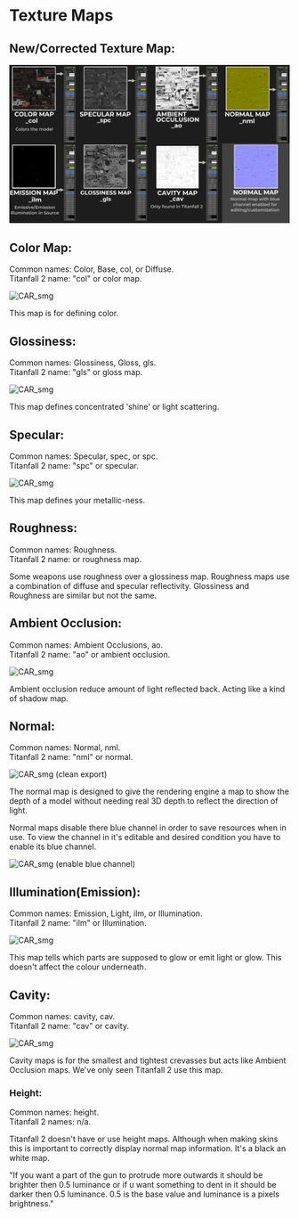 # Texture Maps

## New/Corrected Texture Map:

![Created by RETRY.](../.gitbook/assets/texturemap.png)

## Color Map:

Common names: Color, Base, col, or Diffuse. \
Titanfall 2 name: "col" or color map.

![CAR\_smg](../.gitbook/assets/CAR\_smg\_col.png)

This map is for defining color.

## Glossiness:

Common names: Glossiness, Gloss, gls.\
Titanfall 2 name: "gls" or gloss map.

![CAR\_smg](../.gitbook/assets/CAR\_smg\_gls.png)

This map defines concentrated 'shine' or light scattering.

## Specular:

Common names: Specular, spec, or spc.\
Titanfall 2 name: "spc" or specular.

![CAR\_smg](../.gitbook/assets/CAR\_smg\_spc.png)

This map defines your metallic-ness.

## Roughness:

Common names: Roughness.\
Titanfall 2 name: or roughness map.

Some weapons use roughness over a glossiness map. Roughness maps use a combination of diffuse and specular reflectivity. Glossiness and Roughness are similar but not the same.

## Ambient Occlusion:

Common names: Ambient Occlusions, ao.\
Titanfall 2 name: "ao" or ambient occlusion.

![CAR\_smg](../.gitbook/assets/CAR\_smg\_ao.png)

Ambient occlusion reduce amount of light reflected back. Acting like a kind of shadow map.

## Normal:

Common names: Normal, nml.\
Titanfall 2 name: "nml" or normal.

![CAR\_smg (clean export)](../.gitbook/assets/CAR\_smg\_nml.png)

The normal map is designed to give the rendering engine a map to show the depth of a model without needing real 3D depth to reflect the direction of light.

Normal maps disable there blue channel in order to save resources when in use. To view the channel in it's editable and desired condition you have to enable its blue channel.&#x20;

![CAR\_smg (enable blue channel)](../.gitbook/assets/CAR\_smg\_nml\(butblue\).png)

## Illumination(Emission):

Common names: Emission, Light, ilm, or Illumination.\
Titanfall 2 name: "ilm" or Illumination.

![CAR\_smg](../.gitbook/assets/CAR\_smg\_ilm.png)

This map tells which parts are supposed to glow or emit light or glow. This doesn't affect the colour underneath.

## Cavity:

Common names: cavity, cav.\
Titanfall 2 name: "cav" or cavity.

![CAR\_smg](../.gitbook/assets/CAR\_smg\_cav.png)

Cavity maps is for the smallest and tightest crevasses but acts like Ambient Occlusion maps. We've only seen Titanfall 2 use this map.

### Height:

Common names: height.\
Titanfall 2 names: n/a.

Titanfall 2 doesn't have or use height maps. Although when making skins this is important to correctly display normal map information. It's a black an white map.&#x20;

"If you want a part of the gun to protrude more outwards it should be brighter then 0.5 luminance or if u want something to dent in it should be darker then 0.5 luminance. 0.5 is the base value and luminance is a pixels brightness."
